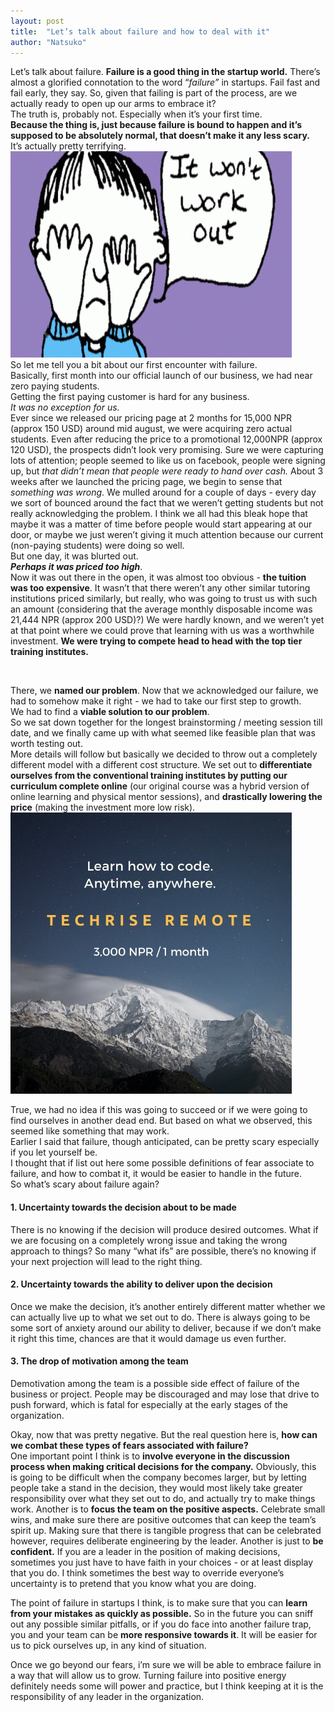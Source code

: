 ```yaml
---
layout: post
title:  "Let’s talk about failure and how to deal with it"
author: "Natsuko"
---
```



Let’s talk about failure. **Failure is a good thing in the startup world.** There’s almost a glorified connotation to the word “*failure”* in startups. Fail fast and fail early, they say. 
So, given that failing is part of the process, are we actually ready to open up our arms to embrace it? <br>
The truth is, probably not. Especially when it’s your first time.<br>
**Because the thing is, just because failure is bound to happen and it’s supposed to be absolutely normal, that doesn’t make it any less scary. <br>**
It’s actually pretty terrifying. 
<br>
<img src="/assets/fail.gif" style="height:330px; width:450px;">
<br>
So let me tell you a bit about our first encounter with failure. 
<br>Basically, first month into our official launch of our business, we had near zero paying students.<br>
Getting the first paying customer is hard for any business.<br>
*It was no exception for us.*<br>
Ever since we released our pricing page at 2 months for 15,000 NPR (approx 150 USD) around mid august, we were acquiring zero actual students. Even after reducing the price to a promotional 12,000NPR (approx 120 USD), the prospects didn’t look very promising. Sure we were capturing lots of attention; people seemed to like us on facebook, people were signing up, but *that didn’t mean that people were ready to hand over cash.*
About 3 weeks after we launched the pricing page, we begin to sense that *something was wrong*. We mulled around for a couple of days - every day we sort of bounced around the fact that we weren’t getting students but not really acknowledging the problem. I think we all had this bleak hope that maybe it was a matter of time before people would start appearing at our door, or maybe we just weren’t giving it much attention because our current (non-paying students) were doing so well.  
But one day, it was blurted out. <br>
**<i>Perhaps it was priced too high</i>**.<br>
 Now it was out there in the open, it was almost too obvious - **the tuition was too expensive**. It wasn’t that there weren’t any other similar tutoring institutions priced similarly, but really, who was going to trust us with such an amount (considering that the average monthly disposable income was 21,444 NPR (approx 200 USD)?) We were hardly known, and we weren’t yet at that point where we could prove that learning with us was a worthwhile investment. **We were trying to compete head to head with the top tier training institutes.** 

 <br>

There, we **named our problem**. Now that we acknowledged our failure, we had to somehow make it right  - we had to take our first step to growth. <br>
We had to find a **viable solution to our problem**.<br>
So we sat down together for the longest brainstorming / meeting session till date, and we finally came up with what seemed like feasible plan that was worth testing out. <br>
More details will follow but basically we decided to throw out a completely different model with a different cost structure. We set out to **differentiate ourselves from the conventional training institutes by putting our curriculum complete online** (our original course was a hybrid version of online learning and physical mentor sessions), and **drastically lowering the price** (making the investment more low risk). <br>
<img src="/assets/fail2.jpg" style="height:450px; width:450px;">

True, we had no idea if this was going to succeed or if we were going to find ourselves in another dead end. But based on what we observed, this seemed like something that may work. 
<br>
Earlier I said that failure, though anticipated, can be pretty scary especially if you let yourself be. <br>
I thought that if list out here some possible definitions of fear associate to failure, and how to combat it,  it would be easier to handle in the future.<br>
So what’s scary about failure again? <br>
<h4>1. Uncertainty towards the decision about to be made</h4>
There is no knowing if the decision will produce desired outcomes. What if we are focusing on a completely wrong issue and taking the wrong approach to things? So many “what ifs” are possible, there’s no knowing if your next projection will lead to the right thing. <br>
<h4>2. Uncertainty towards the ability to  deliver upon the decision</h4>
Once we make the decision, it’s another entirely different matter whether we can actually live up to what we set out to do. There is always going to be some sort of anxiety around our ability to deliver, because if we don’t make it right this time, chances are that it would damage us even further. <br>
<h4>3. The drop of motivation among the team</h4>
Demotivation among the team is a possible side effect of failure of the business or project. People may be discouraged and may lose that drive to push forward, which is fatal for especially at the early stages of the organization. 
<br>

Okay, now that was pretty negative. But the real question here is, **how can we combat these types of fears associated with failure?** <br>
One important point I think is to **involve everyone in the discussion process when making critical decisions for the company.** Obviously, this is going to be difficult when the company becomes larger, but by letting people take a stand in the decision, they would most likely take greater responsibility over what they set out to do, and actually try to make things work. Another is to **focus the team on the positive aspects.** Celebrate small wins, and make sure there are positive outcomes that can keep the team’s spirit up. Making sure that there is tangible progress that can be celebrated however, requires deliberate engineering by the leader. Another is just to **be confident.** If you are a leader in the position of making decisions, sometimes you just have to have faith in your choices - or at least display that you do. I think sometimes the best way to override everyone’s uncertainty is to pretend that you  know what you are doing. 
<br>

The point of failure in startups I think, is to make sure that you can **learn from your mistakes as quickly as possible.** So in the future you can sniff out any possible similar pitfalls, or if you do face into another failure trap, you and your team can be **more responsive towards it**. It will be easier for us to pick ourselves up, in any kind of situation. 
<br>

Once we go beyond our fears, i’m sure we will be able to embrace failure in a way that will allow us to grow. Turning failure into positive energy definitely needs some will power and practice, but I think keeping at it is the responsibility of any leader in the organization. 




